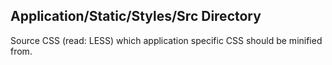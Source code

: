 ## Application/Static/Styles/Src Directory

Source CSS (read: LESS) which application specific CSS should be minified from.
